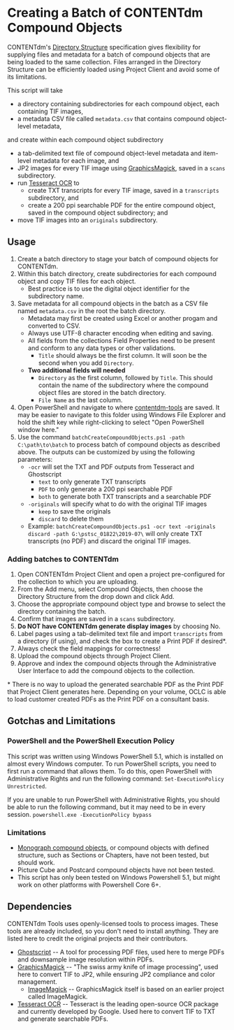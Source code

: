 # Creating a Batch of CONTENTdm Compound Objects
CONTENTdm's [Directory Structure](https://help.oclc.org/Metadata_Services/CONTENTdm/Compound_objects/Add_multiple_compound_objects/Directory_structure) specification gives flexibility for supplying files and metadata for a batch of compound objects that are being loaded to the same collection. Files arranged in the Directory Structure can be efficiently loaded using Project Client and avoid some of its limitations.

This script will take
* a directory containing subdirectories for each compound object, each containing TIF images,
* a metadata CSV file called `metadata.csv` that contains compound object-level metadata,

and create within each compound object subdirectory
* a tab-delimited text file of compound object-level metadata and item-level metadata for each image, and
* JP2 images for every TIF image using [GraphicsMagick](http://www.graphicsmagick.org/), saved in a `scans` subdirectory.
* run [Tesseract OCR](https://github.com/tesseract-ocr/tesseract) to
  * create TXT transcripts for every TIF image, saved in a `transcripts` subdirectory, and
  * create a 200 ppi searchable PDF for the entire compound object, saved in the compound object subdirectory; and
* move TIF images into an `originals` subdirectory.

## Usage
1. Create a batch directory to stage your batch of compound objects for CONTENTdm.
2. Within this batch directory, create subdirectories for each compound object and copy TIF files for each object.
    * Best practice is to use the digital object identifier for the subdirectory name.
3. Save metadata for all compound objects in the batch as a CSV file named `metadata.csv` in the root the batch directory.
    * Metadata may first be created using Excel or another progam and converted to CSV.
    * Always use UTF-8 character encoding when editing and saving.
    * All fields from the collections Field Properties need to be present and conform to any data types or other validations.
      * `Title` should always be the first column. It will soon be the second when you add `Directory`.
    * **Two additional fields will needed**
      * `Directory` as the first column, followed by `Title`. This should contain the name of the subdirectory where the compound object files are stored in the batch directory.
      * `File Name` as the last column.
4. Open PowerShell and navigate to where [contentdm-tools](https://github.com/psu-libraries/contentdmtools) are saved. It may be easier to navigate to this folder using Windows File Explorer and hold the shift key while right-clicking to select "Open PowerShell window here."
5. Use the command `batchCreateCompoundObjects.ps1 -path C:\path\to\batch` to process batch of compound objects as described above. The outputs can be customized by using the following parameters:
     * `-ocr` will set the TXT and PDF outputs from Tesseract and Ghostscript
       * `text` to only generate TXT transcripts
       * `PDF` to only generate a 200 ppi searchable PDF
       * `both` to generate both TXT transcripts and a searchable PDF
     * `-originals`  will specify what to do with the original TIF images
       * `keep` to save the originals
       * `discard` to delete them
     * Example: `batchCreateCompoundObjects.ps1 -ocr text -originals discard -path G:\pstsc_01822\2019-07\` will only create TXT transcripts (no PDF) and discard the original TIF images.
   
### Adding batches to CONTENTdm
1. Open CONTENTdm Project Client and open a project pre-configured for the collection to which you are uploading.
2. From the Add menu, select Compound Objects, then choose the Directory Structure from the drop down and click Add.
3. Choose the appropriate compound object type and browse to select the directory containing the batch.
4. Confirm that images are saved in a `scans` subdirectory.
5. **Do NOT have CONTENTdm generate display images** by choosing No.
6. Label pages using a tab-delimited text file and import `transcripts` from a directory (if using), and check the box to create a Print PDF if desired*.
7. Always check the field mappings for correctness!
8. Upload the compound objects through Project Client.
9. Approve and index the compound objects through the Administrative User Interface to add the compound objects to the collection.

&ast; There is no way to upload the generated searchable PDF as the Print PDF that Project Client generates here. Depending on your volume, OCLC is able to load customer created PDFs as the Print PDF on a consultant basis.

## Gotchas and Limitations
### PowerShell and the PowerShell Execution Policy
This script was written using Windows PowerShell 5.1, which is installed on almost every Windows computer. To run PowerShell scripts, you need to first run a command that allows them. To do this, open PowerShell with Administrative Rights and run the following command: `Set-ExecutionPolicy Unrestricted`.

If you are unable to run PowerShell with Administrative Rights, you should be able to run the following command, but it may need to be in every session. `powershell.exe -ExecutionPolicy bypass`

### Limitations
* [Monograph compound objects](https://help.oclc.org/Metadata_Services/CONTENTdm/Compound_objects/Add_multiple_compound_objects/Directory_structure#Monographs), or compound objects with defined structure, such as Sections or Chapters, have not been tested, but should work.
* Picture Cube and Postcard compound objects have not been tested.
* This script has only been tested on Windows Powershell 5.1, but might work on other platforms with Powershell Core 6+.

## Dependencies
CONTENTdm Tools uses openly-licensed tools to process images. These tools are already included, so you don't need to install anything. They are listed here to credit the original projects and their contributors.
* [Ghostscript](https://ghostscript.com/) -- A tool for processing PDF files, used here to merge PDFs and downsample image resolution within PDFs.
* [GraphicsMagick](http://www.graphicsmagick.org/) -- "The swiss army knife of image processing", used here to convert TIF to JP2, while ensuring JP2 compliance and color management.
  * [ImageMagick](https://imagemagick.org/index.php) -- GraphicsMagick itself is based on an earlier project called ImageMagick.
* [Tesseract OCR](https://github.com/tesseract-ocr/tesseract) -- Tesseract is the leading open-source OCR package and currently developed by Google. Used here to convert TIF to TXT and generate searchable PDFs.

